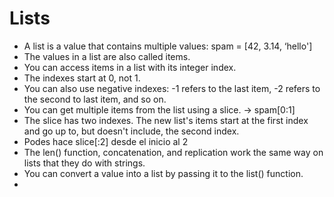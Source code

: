 # Lists

* A list is a value that contains multiple values: spam = \[42, 3.14, ‘hello'\]
* The values in a list are also called items.
* You can access items in a list with its integer index.
* The indexes start at 0, not 1.
* You can also use negative indexes: -1 refers to the last item, -2 refers to the second to last item, and so on.
* You can get multiple items from the list using a slice. -&gt; spam\[0:1\]
* The slice has two indexes. The new list's items start at the first index and go up to, but doesn't include, the second index.
* Podes hace slice\[:2\] desde el inicio al 2
* The len\(\) function, concatenation, and replication work the same way on lists that they do with strings.
* You can convert a value into a list by passing it to the list\(\) function.
* 
